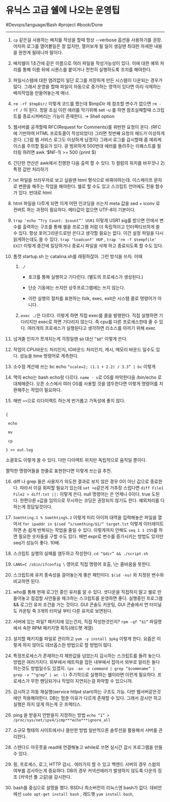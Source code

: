 # 유닉스 고급 쉘에 나오는 운영팁

#Devops/language/Bash #project #book/Done

---

1. `cp` 같은걸 사용하는 배치를 작성을 할때 항상 --verbose 옵션을 사용하기를 권장. 어차피 로그를 열어볼일은 잘 없지만, 열어보게 될 일이 생길땐 최대한 자세한 내용을 원한게 될테니까 말이다.

2. 배치쉘이 1초간에 같은 이름으로 여러 파일을 작성가능성이 있다. 이에 대한 예외 처리를 통해 이름 뒤에 시퀀스를 붙이거나 천천히 실행하도록 조치를 해야한다.

3. 파일시스템에 대한 염려없이 일단 로그를 저장하게 만든 시스템이 다운되는 경우가 많다.  그래서 운영을 할때 파일이 자동으로 증가하는 영역이 있다면 미리 삭제하는 배치작업을 만들어놓는게 매너.

4. `rm -rf $tmpDir/` 이렇게 코드를 짰는데 $tmpDir 에 참조할 변수가 없으면 `rm -rf /`		이 된다. 정말 조심 이런 에러를 막기위해 set -u 를 하면 참조실패할때 스크립트를 종료시켜버리는 기능이 존재한다.  → Shell option

5. 웹서버를 공격할때 RFC(Request for Comments)를 위반한 요청이 온다. (RFC에 기반하여 HTML 프로토콜이 작성되었다) 그러면 첫번째 요청의 헤드가 이상하게 온다. (그럼 웹 서비스 로그도 이상하게 남겠지) 그래서 로그를 감시할때 좀 예외케이스를 주의할 필요가 있다.  광 범위하게 500번대 에러를 돌려주는 리퀘스트를 필터링 하려면 awk ‘$NF-1) >= 500 {print $}

6. 간단한 연산은 awk에서 진행한 다음 출력 할 수 있다. 1) 컬럼의 위치를 바꾸것나 2) 특정 값만 처리하기 

7. txt 파일을 브라우저로 보고 싶을땐 html 형식으로 바꿔야하는데.  이스케이프 문자로 변환을 해주는 작업을 해야한다. 쉘로 할 수도 있고 스크립트 언어에도 전용 함수가 있다. 반대로 html 

8. html 파일을 다루게 되면 이게 어떤 인코딩을 쓰는지 meta 값을 sed + iconv 로 컨버트 하는 과정이 필요하다. 메타값이 없으면 UTF-8이 기본이다.

9. `trap 'echo “Try Count: $count”’ USR1` 이렇게 USR1 sig를 받으면 안에서 변수를 출력하는 구조를 통해 쉘을  프로그램 처럼 더 독립적이고 인터렉티브하게 쓸 수 있다. 항상 포어그라운드로만 쓴다고 생각할 필요는 없다. 이건 설정 파일을 다시 읽게하는데도 쓸 수 있다. `trap ‘loadconf’ HUP` , `trap 'rm -f $tempfile' EXIT` 이렇게 중간에 킬당하거나 종료시 파일을 삭제 하고 종료되도록 할 수도 있다. 

10. 톰캣 startup.sh 는 catalina.sh를 래핑하잖아. 그런 방식을 쓰자. 이때 

	1. `./`

		* 포크를 통해 실행하고 기다린다. (별도의 프로세스가 생성된다.)

		* 단순 기동에는 쓰지만 상주프로그램에는 쓰지 않는다. 

		* 이런 실행의 절차를 표현하는 folk, exec, exit은 시스템 콜로 명령어가 아니다.  

	2. `exec ./`은 다르다. 이렇게 하면 직접 exec를 콜을 발행한다.  직접 실행하면 기다리지만 exec로 하면 기다리지 않는다. 즉 cpu를 다른 프로세스한테 줄 수 있다.  여러개의 프로세스가 실행된다고 생각하면 리소스를 아끼기 위해 exec

11. 넘겨줄 인자가 쪼개지는게 걱정일땐 `$@` 대신  `”$@“` 이렇게 쓴다.

12. 작업이 CPU바운드 처리인지, IO바운드 처리인지, 캐시, 메모리 바운드 일수도 있다.  성능을 time 명령어로 계측한다.

13. 소수점 계산에 쓰는 bc echo `“scale=2; (1.1 + 2.2) / 3.3” | bc` 이렇게

14. 맥의 echo는 bash echo랑 다르다.  `name - s`로 OS를 파악한다음 /bin/echo 로 대체해준다. 오픈 소스에서 여러 OS를 사용할 것을 염두한다면 이렇게 명령어를 치환해주는 작업이 필요하다. 

15. 매번 `>>`으로 리다이렉트 하는게 번거롭고 가독성에 좋지 않다.

```

{

 echo

 mv

 cp

} >> out.log

```

소괄호도 이렇게 쓸 수 있다. 다만 다이렉트 위치만 독립적으로 움직일 뿐이다.

짤막한 명령어들을 한줄로 표현한다면 이렇게 쓰는걸 추천.

16. diff 나 grep 들은 사용자가 의도한 결과로 보지 않은 경우 0이 아닌 값으로 종료한다. 따라서 이걸 회피할 필요가 있는데 `set +e`같은게 거추장 스럽다면 `diff File1 File2 > diff.txt ||:` 이렇게 쓴다. null 명령어는 은 언제나 0이다. true 도된다. 한편으론 `e`값을 임의으로 무시하는 코딩은 권장되지 않기도 한다. 예외처리를 다 하는게 정답일것이다. 

17. `Somthting.1 % Somthting%.2` 이렇게 미리 아이피 대역을 입력해놓은 파일을 열어서 `for ipaddr in $(sed “s/somthing/$1/“ target.lst` 이렇게 이터레이트 하면 손 쉽게 반복되는 작업을 줄일 수 있다. 이렇게까지 안해도 `seq 1 1 255`를 하면 필요한 숫자들을 구할 수도 있다. 매번 expr로 변수를 증가시키는 방법도 있지만 seq가 성능이 좋다. 10배. 

18. 스크립트 실행의 실패를 염두하고 작성한다. `cd “$dir” && ./script.sh`

19. `LANG=C /sbin/ifconfig \` 영어로 직접 명령어 호출, \는 줄바꿈을 뜻한다.

20. 스크립트에 유저 종속성을 걸어놓는게 좋은 패턴이다. `$(id -nu)`  와 지정된 변수와 비교하면 된다.

21. who를 통해 현재 로그인 중인 유저를 알 수 있다. 셧다운을 직접하지 말고 쉘로 만들어놓고 점검할 사안들을 체크하는 스크립트를 운영하면 좋다. 실행중인 프로그램 && 로그인 유저 조건을 거는 것이다. GUI 콘솔도 카운팅, GUI 콘솔에서 연 터미널도 카운팅 즉 3개의 터미널 부터 다른 유저로 보면된다.

22. 서버에 있는 파일? 패키지에 있는건지, 직접 작성한것인지? `rpm -qf “$1”` 파일명에서 속한 RPM 패키지명 획득(레드햇 계열)

23. 설치할 패키지를 파일로 관리하고 `yum -y install $pkg` 이렇게 한다. 요즘은 이렇게 하지 않아도 데브옵스한 방법으로 할 방법이 많다. 

24. 특정프로세스가 존재하는지 제한값을 넘었는지 감시하는 스크립트를 돌려 놓는다. 방법은 여러가지다. 외부에서 메트릭을 잡든 내부에서 잡아서 외부로 알리든 둘다 하는것도 방법일수도 있겠지. `(ps -ax -o command | grep “$commname” | grep -v “^grep” | wc -l)`  주기적으로 실행하는 쉘이라면 이런게 필요하다. 프로세스가 무한 펜딩되거나 작업이 지연되는걸 파악할 수 있으니까.

25. 감시하고 자동 재실행(service httpd start)하는 구조도 가능. 다만 웹서버같은것에만 적용해야한다. DB는 멈춘 이유가 다르게 존재할 수 있다. 그래서 감시만 하고 실행은 하지 않게 하는게 굿 프랙티스. 

26. ping 을 받을지 안받을지 지정하는 방법 `echo “1” > /proc/sys/net/ipv4/icmp***echo***ignore_all`

27. 소규모 형태의 사이트에서나 쓸만한 방법 일반적으론 솔루션을 활용해서 서버를 관리한다.

28. 스탠다드 아웃풋을 read에 연결해놓고 while로 쓰면 실시간 감시 프로그램을 만들 수 있다.

29. 핑, 프로세스, 로그, HTTP 감시.. 여러가지 할 수 있고 백엔드 서버의 경우 스왑의 여부를 검사하는게 중요하다. DB의 경우 커넥션에러가 발생하지 않도록 다운의 징조 (커넥션 풀 고갈)을 감시한다. 

30. bash를 중심으로 설명을 했다. BSD나 최소버전의 리눅스엔 bash가 없다. 데비안에선 `sudo apt-get install bash` ,  레드햇 `yum install bash`,